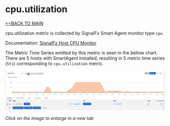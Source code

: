 # cpu.utilization

[<<BACK TO MAIN](https://github.com/kdroukman/ps_support/blob/master/lenovo/workshop/README.md)

cpu.utilization metric is collected by SignalFx Smart Agent monitor type `cpu`.

Documentation: [SignalFx Host CPU Monitor](https://docs.signalfx.com/en/latest/integrations/agent/monitors/cpu.html)

The Metric Time Series emitted by this metric is seen in the bellow chart. There are 5 hosts with SmartAgent installed, resulting in 5 metric time series (`5ts`) corresponding to `cpu.utilization` metric.


![Host CPU Utilization Chart](https://github.com/kdroukman/ps_support/blob/master/lenovo/workshop/img/HostCPUMetric.png?raw=true)

_Click on the image to enlarge in a new tab_
